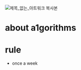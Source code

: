 ![제목_없는_아트워크 복사본](https://user-images.githubusercontent.com/38347891/209618824-90de743e-7307-4405-9458-f34b266e7099.png)
# about a1gorithms

# rule
- once a week

